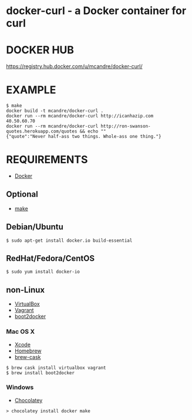 # docker-curl - a Docker container for curl

# DOCKER HUB

https://registry.hub.docker.com/u/mcandre/docker-curl/

# EXAMPLE

```
$ make
docker build -t mcandre/docker-curl .
docker run --rm mcandre/docker-curl http://icanhazip.com
40.50.60.70
docker run --rm mcandre/docker-curl http://ron-swanson-quotes.herokuapp.com/quotes && echo ""
{"quote":"Never half-ass two things. Whole-ass one thing."}
```

# REQUIREMENTS

* [Docker](https://www.docker.com/)

## Optional

* [make](http://www.gnu.org/software/make/)

## Debian/Ubuntu

```
$ sudo apt-get install docker.io build-essential
```

## RedHat/Fedora/CentOS

```
$ sudo yum install docker-io
```

## non-Linux

* [VirtualBox](https://www.virtualbox.org/)
* [Vagrant](https://www.vagrantup.com/)
* [boot2docker](http://boot2docker.io/)

### Mac OS X

* [Xcode](http://itunes.apple.com/us/app/xcode/id497799835?ls=1&mt=12)
* [Homebrew](http://brew.sh/)
* [brew-cask](http://caskroom.io/)

```
$ brew cask install virtualbox vagrant
$ brew install boot2docker
```

### Windows

* [Chocolatey](https://chocolatey.org/)

```
> chocolatey install docker make
```
